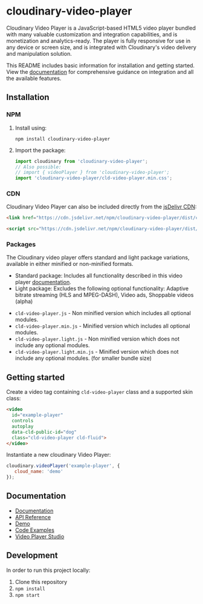 # cloudinary-video-player

Cloudinary Video Player is a JavaScript-based HTML5 video player bundled with many valuable customization and integration capabilities, and is monetization and analytics-ready. The player is fully responsive for use in any device or screen size, and is integrated with Cloudinary's video delivery and manipulation solution.

This README includes basic information for installation and getting started. View the [documentation](https://cloudinary.com/documentation/cloudinary_video_player) for comprehensive guidance on integration and all the available features.

## Installation

### NPM
1. Install using:

   ```shell
   npm install cloudinary-video-player
   ```
1. Import the package:

   ```js
   import cloudinary from 'cloudinary-video-player';
   // Also possible:
   // import { videoPlayer } from 'cloudinary-video-player';
   import 'cloudinary-video-player/cld-video-player.min.css';
   ```

### CDN

Cloudinary Video Player can also be included directly from the [jsDelivr CDN](https://www.jsdelivr.com/):

```html
<link href="https://cdn.jsdelivr.net/npm/cloudinary-video-player/dist/cld-video-player.min.css" rel="stylesheet">

<script src="https://cdn.jsdelivr.net/npm/cloudinary-video-player/dist/cld-video-player.min.js" type="text/javascript"></script>
```

### Packages

The Cloudinary video player offers standard and light package variations, available in either minified or non-minified formats.
* Standard package: Includes all functionality described in this video player [documentation](https://cloudinary.com/documentation/cloudinary_video_player).  
* Light package: Excludes the following optional functionality: Adaptive bitrate streaming (HLS and MPEG-DASH), Video ads, Shoppable videos (alpha)  

- `cld-video-player.js` - Non minified version which includes all optional modules.
- `cld-video-player.min.js` - Minified version which includes all optional modules.
- `cld-video-player.light.js` - Non minified version which does not include any optional modules.
- `cld-video-player.light.min.js` - Minified version which does not include any optional modules. (for smaller bundle size)


## Getting started

Create a video tag containing `cld-video-player` class and a supported skin class:
```html
<video
  id="example-player"
  controls
  autoplay
  data-cld-public-id="dog"
  class="cld-video-player cld-fluid">
</video>
```

Instantiate a new cloudinary Video Player:
```javascript
cloudinary.videoPlayer('example-player', {
   cloud_name: 'demo'
});
```

## Documentation
- [Documentation](https://cloudinary.com/documentation/cloudinary_video_player)
- [API Reference](https://cloudinary.com/documentation/video_player_api_reference)
- [Demo](https://demo.cloudinary.com/video-player/)
- [Code Examples](https://cloudinary.github.io/cloudinary-video-player/)
- [Video Player Studio](https://studio.cloudinary.com/) 

## Development
In order to run this project locally:
1. Clone this repository
1. `npm install`
1. `npm start`
